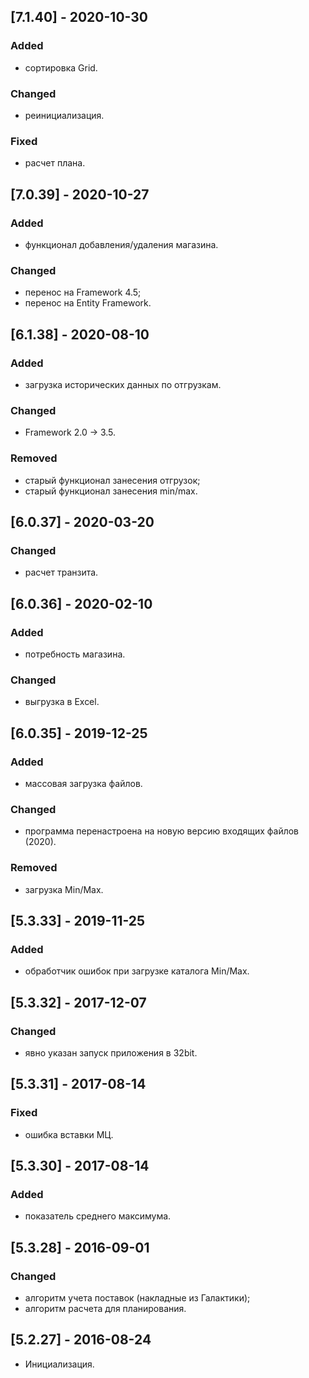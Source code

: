 ## [7.1.40] - 2020-10-30
### Added
- сортировка Grid.
### Changed
- реинициализация.
### Fixed
- расчет плана.

## [7.0.39] - 2020-10-27
### Added
- функционал добавления/удаления магазина.
### Changed
- перенос на Framework 4.5;
- перенос на Entity Framework.

## [6.1.38] - 2020-08-10
### Added
- загрузка исторических данных по отгрузкам.
### Changed
- Framework 2.0 -> 3.5.
### Removed
- старый функционал занесения отгрузок;
- старый функционал занесения min/max.

## [6.0.37] - 2020-03-20
### Changed
- расчет транзита.

## [6.0.36] - 2020-02-10
### Added
- потребность магазина.
### Changed
- выгрузка в Excel.

## [6.0.35] - 2019-12-25
### Added
- массовая загрузка файлов.
### Changed
- программа перенастроена на новую версию входящих файлов (2020).
### Removed
- загрузка Min/Max.

## [5.3.33] - 2019-11-25
### Added
- обработчик ошибок при загрузке каталога Min/Max.

## [5.3.32] - 2017-12-07
### Changed
- явно указан запуск приложения в 32bit.

## [5.3.31] - 2017-08-14
### Fixed
- ошибка вставки МЦ.

## [5.3.30] - 2017-08-14
### Added
- показатель среднего максимума.

## [5.3.28] - 2016-09-01
### Changed
- алгоритм учета поставок (накладные из Галактики);
- алгоритм расчета для планирования.

## [5.2.27] - 2016-08-24
- Инициализация.